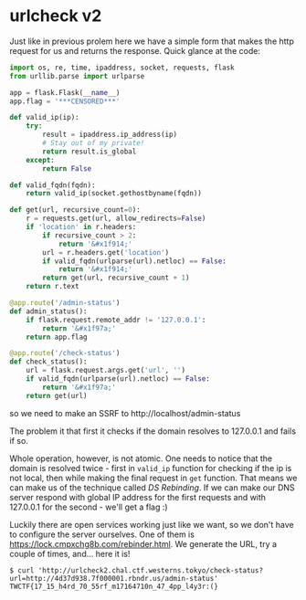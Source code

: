 # urlcheck v2
Just like in previous prolem here we have a simple form that makes the http request for us and returns the response. Quick glance at the code:
```python
import os, re, time, ipaddress, socket, requests, flask
from urllib.parse import urlparse

app = flask.Flask(__name__)
app.flag = '***CENSORED***'

def valid_ip(ip):
    try:
        result = ipaddress.ip_address(ip)
        # Stay out of my private!
        return result.is_global
    except:
        return False

def valid_fqdn(fqdn):
    return valid_ip(socket.gethostbyname(fqdn))

def get(url, recursive_count=0):
    r = requests.get(url, allow_redirects=False)
    if 'location' in r.headers:
        if recursive_count > 2:
            return '&#x1f914;'
        url = r.headers.get('location')
        if valid_fqdn(urlparse(url).netloc) == False:
            return '&#x1f914;'
        return get(url, recursive_count + 1)
    return r.text

@app.route('/admin-status')
def admin_status():
    if flask.request.remote_addr != '127.0.0.1':
        return '&#x1f97a;'
    return app.flag

@app.route('/check-status')
def check_status():
    url = flask.request.args.get('url', '')
    if valid_fqdn(urlparse(url).netloc) == False:
        return '&#x1f97a;'
    return get(url)
```
so we need to make an SSRF to http://localhost/admin-status

The problem it that first it checks if the domain resolves to 127.0.0.1 and fails if so.

Whole operation, however, is not atomic. One needs to notice that the domain is resolved twice - first in `valid_ip` function for checking if the ip is not local, then while making the final request in `get` function. That means we can make us of the technique called *DS Rebinding*. If we can make our DNS server respond with global IP address for the first requests and with 127.0.0.1 for the second - we'll get a flag :)

Luckily there are open services working just like we want, so we don't have to configure the server ourselves. One of them is https://lock.cmpxchg8b.com/rebinder.html. We generate the URL, try a couple of times, and... here it is!
```
$ curl 'http://urlcheck2.chal.ctf.westerns.tokyo/check-status?url=http://4d37d938.7f000001.rbndr.us/admin-status'
TWCTF{17_15_h4rd_70_55rf_m17164710n_47_4pp_l4y3r:(}
```